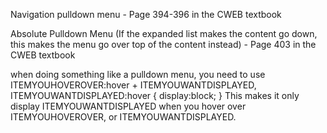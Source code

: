 Navigation pulldown menu  - Page 394-396 in the CWEB textbook

Absolute Pulldown Menu (If the expanded list makes the content go down, this makes the menu go over top of the content instead) - Page 403 in the CWEB textbook

when doing something like a pulldown menu, you need to use ITEMYOUHOVEROVER:hover + ITEMYOUWANTDISPLAYED, ITEMYOUWANTDISPLAYED:hover { display:block; }
	This makes it only display ITEMYOUWANTDISPLAYED when you hover over ITEMYOUHOVEROVER, or ITEMYOUWANTDISPLAYED.